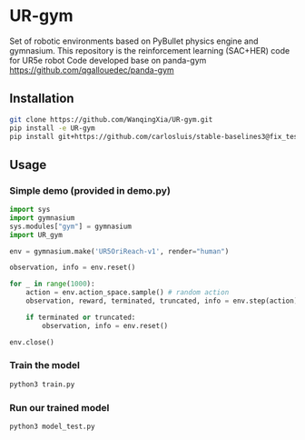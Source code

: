 # UR-gym

Set of robotic environments based on PyBullet physics engine and gymnasium.
This repository is the reinforcement learning (SAC+HER) code for UR5e robot
Code developed base on panda-gym https://github.com/qgallouedec/panda-gym

## Installation
```bash
git clone https://github.com/WanqingXia/UR-gym.git
pip install -e UR-gym
pip install git+https://github.com/carlosluis/stable-baselines3@fix_tests
```

## Usage

### Simple demo (provided in demo.py)
```python
import sys
import gymnasium
sys.modules["gym"] = gymnasium
import UR_gym

env = gymnasium.make('UR5OriReach-v1', render="human")

observation, info = env.reset()

for _ in range(1000):
    action = env.action_space.sample() # random action
    observation, reward, terminated, truncated, info = env.step(action)

    if terminated or truncated:
        observation, info = env.reset()

env.close()
```

### Train the model
```python
python3 train.py
```

### Run our trained model
```python
python3 model_test.py
```